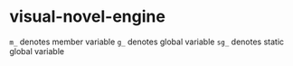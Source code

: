 # visual-novel-engine

`m_` denotes member variable
`g_` denotes global variable
`sg_` denotes static global variable